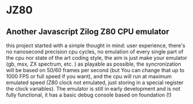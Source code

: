 # JZ80
## Another Javascript Zilog Z80 CPU emulator
this project started with a simple thought in mind: user experience, there's no nanosecond precision cpu cycles, no emulation of every single part of the cpu nor state of the art coding style, the aim is just make your emulator (gb, msx, ZX spectrum, etc. ) as playable as possible, the syncronization will be based on 50/60 frames per second (but You can change that up to 1000 FPS or full speed  if you want), and the cpu will run at maximum emulated speed (Z80 clock not emulated, just storing in a special register the clock variables). The emulator is still in early development and is not fully functional, it has a basic debug console based on foundation (!) 

